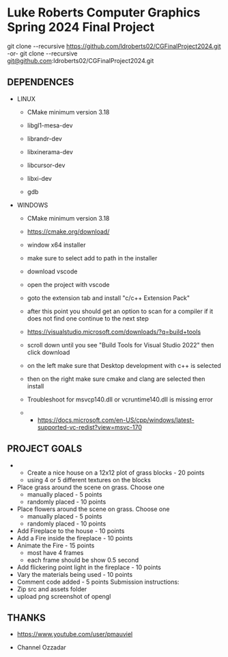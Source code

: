 # Luke Roberts Computer Graphics Spring 2024 Final Project

git clone --recursive https://github.com/ldroberts02/CGFinalProject2024.git
-or-
git clone --recursive git@github.com:ldroberts02/CGFinalProject2024.git


## DEPENDENCES

- LINUX

    -   CMake minimum version 3.18

    -   libgl1-mesa-dev

    -   librandr-dev

    -   libxinerama-dev

    -   libcursor-dev

    -   libxi-dev

    -   gdb

- WINDOWS

    -  CMake minimum version 3.18
    -  https://cmake.org/download/
    -  window x64 installer
    -  make sure to select add to path in the installer

    -  download vscode
    -  open the project with vscode
    -  goto the extension tab and install "c/c++ Extension Pack"

    - after this point you should get an option to scan for a compiler if it does not find one continue to the next step

    -  https://visualstudio.microsoft.com/downloads/?q=build+tools
    -  scroll down until you see "Build Tools for Visual Studio 2022" then click download
    -  on the left make sure that Desktop development with c++ is selected
    -   then on the right make sure cmake and clang are selected then install

    -  Troubleshoot for msvcp140.dll or vcruntime140.dll is missing error
    -   -   https://docs.microsoft.com/en-US/cpp/windows/latest-supported-vc-redist?view=msvc-170

## PROJECT GOALS

 -  - Create a nice house on a 12x12 plot of grass blocks - 20 points
    - using 4 or 5 different textures on the blocks
  - Place grass around the scene on grass. Choose one
    - manually placed - 5 points
    - randomly placed - 10 points
  - Place flowers around the scene on grass. Choose one
    - manually placed - 5 points
    - randomly placed - 10 points
  - Add Fireplace to the house - 10 points
  - Add a Fire inside the fireplace - 10 points
  - Animate the Fire - 15 points
    - most have 4 frames
    - each frame should be show 0.5 second
  - Add flickering point light in the fireplace - 10 points
  - Vary the materials being used - 10 points
  - Comment code added - 5 points
  Submission instructions:
  - Zip src and assets folder
  - upload png screenshot of opengl


## THANKS

 - https://www.youtube.com/user/pmauviel

 - Channel Ozzadar
